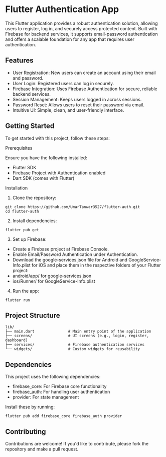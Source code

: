 # Flutter Authentication App

This Flutter application provides a robust authentication solution, allowing users to register, log in, and securely access protected content. Built with Firebase for backend services, it supports email-password authentication and offers a scalable foundation for any app that requires user authentication.

## Features

- User Registration: New users can create an account using their email and password.
- User Login: Registered users can log in securely.
- Firebase Integration: Uses Firebase Authentication for secure, reliable backend services.
- Session Management: Keeps users logged in across sessions.
- Password Reset: Allows users to reset their password via email.
- Intuitive UI: Simple, clean, and user-friendly interface.

## Getting Started

To get started with this project, follow these steps:

Prerequisites

Ensure you have the following installed:
- Flutter SDK
- Firebase Project with Authentication enabled
- Dart SDK (comes with Flutter)

Installation
1. Clone the repository:

```
git clone https://github.com/UmarTanwar3527/flutter-auth.git
cd flutter-auth
```

2. Install dependencies:

```
flutter pub get
```

3. Set up Firebase:

- Create a Firebase project at Firebase Console.
- Enable Email/Password Authentication under Authentication.
- Download the google-services.json file for Android and GoogleService-Info.plist for iOS and place them in the respective folders of your Flutter project:
- android/app/ for google-services.json
- ios/Runner/ for GoogleService-Info.plist

4. Run the app:

```
flutter run
```

## Project Structure
```
lib/
├── main.dart               # Main entry point of the application
├── screens/                # UI screens (e.g., login, register, dashboard)
├── services/               # Firebase authentication services
└── widgets/                # Custom widgets for reusability
```

## Dependencies

This project uses the following dependencies:

- firebase_core: For Firebase core functionality
- firebase_auth: For handling user authentication
- provider: For state management

Install these by running:
```
flutter pub add firebase_core firebase_auth provider
```
## Contributing

Contributions are welcome! If you'd like to contribute, please fork the repository and make a pull request.
